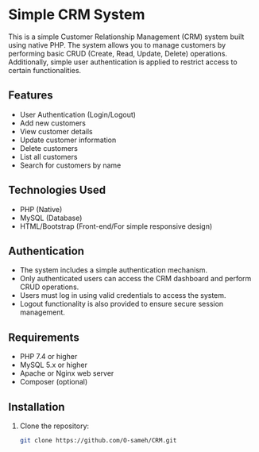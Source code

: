 # Simple CRM System

This is a simple Customer Relationship Management (CRM) system built using native PHP. The system allows you to manage customers by performing basic CRUD (Create, Read, Update, Delete) operations. Additionally, simple user authentication is applied to restrict access to certain functionalities.

## Features

- User Authentication (Login/Logout)
- Add new customers
- View customer details
- Update customer information
- Delete customers
- List all customers
- Search for customers by name

## Technologies Used

- PHP (Native)
- MySQL (Database)
- HTML/Bootstrap (Front-end/For simple responsive design)
  
## Authentication

- The system includes a simple authentication mechanism.
- Only authenticated users can access the CRM dashboard and perform CRUD operations.
- Users must log in using valid credentials to access the system.
- Logout functionality is also provided to ensure secure session management.

## Requirements

- PHP 7.4 or higher
- MySQL 5.x or higher
- Apache or Nginx web server
- Composer (optional)

## Installation

1. Clone the repository:

   ```bash
   git clone https://github.com/O-sameh/CRM.git
